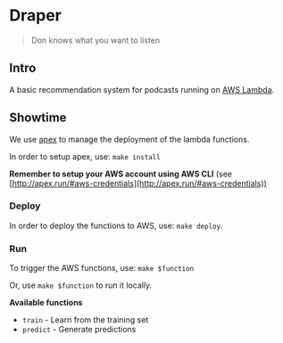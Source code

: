 # Draper
> Don knows what you want to listen

## Intro

A basic recommendation system for podcasts running on [AWS Lambda](https://aws.amazon.com/lambda/).

## Showtime

We use [apex](https://apex.run) to manage the deployment of the lambda functions.

In order to setup apex, use: `make install`

**Remember to setup your AWS account using AWS CLI** (see [http://apex.run/#aws-credentials](http://apex.run/#aws-credentials))

### Deploy

In order to deploy the functions to AWS, use: `make deploy`.

### Run

To trigger the AWS functions, use: `make $function`

Or, use `make $function` to run it locally.

**Available functions**

* `train` - Learn from the training set
* `predict` - Generate predictions

